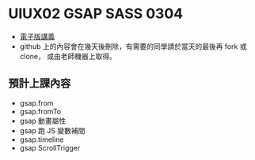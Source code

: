 # UIUX02 GSAP SASS 0304
* [電子版講義](https://sagedaben.com/iSpan/Y25UIUX02.html)
* github 上的內容會在幾天後刪除，有需要的同學請於當天的最後再 fork 或 clone，
  或由老師機器上取得。

## 預計上課內容
* gsap.from
* gsap.fromTo
* gsap 動畫屬性
* gsap 跑 JS 變數補間
* gsap.timeline
* gsap ScrollTrigger